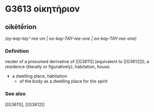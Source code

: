 # G3613 οἰκητήριον

## oikētḗrion

_(oy-kay-tay'-ree-on | oo-kay-TAY-ree-one | oo-kay-TAY-ree-one)_

### Definition

neuter of a presumed derivative of [[G3611]] (equivalent to [[G3612]]); a residence (literally or figuratively); habitation, house.

- a dwelling place, habitation
  - of the body as a dwelling place for the spirit

### See also

[[G3611]], [[G3612]]

